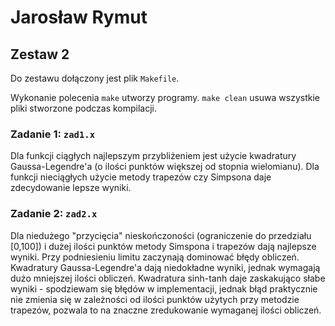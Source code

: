 # Jarosław Rymut

## Zestaw 2

Do zestawu dołączony jest plik `Makefile`.

Wykonanie polecenia `make` utworzy programy. `make clean` usuwa wszystkie pliki
stworzone podczas kompilacji.


### Zadanie 1: `zad1.x`

Dla funkcji ciągłych najlepszym przybliżeniem jest użycie kwadratury
Gaussa-Legendre'a (o ilości punktów większej od stopnia wielomianu). Dla funkcji
nieciągłych użycie metody trapezów czy Simpsona daje zdecydowanie lepsze wyniki.

### Zadanie 2: `zad2.x`

Dla niedużego "przycięcia" nieskończoności (ograniczenie do przedziału \[0,100\])
i dużej ilości punktów metody Simspona i trapezów dają najlepsze wyniki. Przy
podniesieniu limitu zaczynają dominować błędy obliczeń. Kwadratury
Gaussa-Legendre'a dają niedokładne wyniki, jednak wymagają dużo mniejszej ilości
obliczeń. Kwadratura sinh-tanh daje zaskakująco słabe wyniki - spodziewam się
błędów w implementacji, jednak błąd praktycznie nie zmienia się w zależności
od ilości punktów użytych przy metodzie trapezów, pozwala to na znaczne
zredukowanie wymaganej ilości obliczeń.
